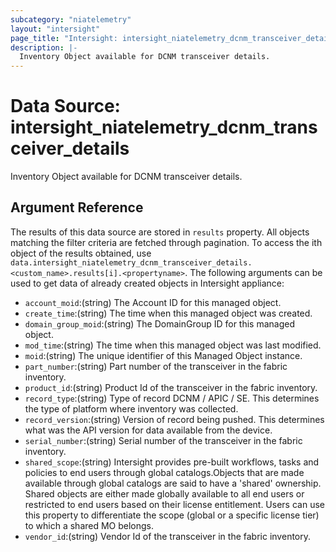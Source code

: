 ```yaml
---
subcategory: "niatelemetry"
layout: "intersight"
page_title: "Intersight: intersight_niatelemetry_dcnm_transceiver_details"
description: |-
  Inventory Object available for DCNM transceiver details.
---
```


# Data Source: intersight_niatelemetry_dcnm_transceiver_details
Inventory Object available for DCNM transceiver details.
## Argument Reference
The results of this data source are stored in `results` property.
All objects matching the filter criteria are fetched through pagination.
To access the ith object of the results obtained, use `data.intersight_niatelemetry_dcnm_transceiver_details.<custom_name>.results[i].<propertyname>`.
The following arguments can be used to get data of already created objects in Intersight appliance:
* `account_moid`:(string) The Account ID for this managed object. 
* `create_time`:(string) The time when this managed object was created. 
* `domain_group_moid`:(string) The DomainGroup ID for this managed object. 
* `mod_time`:(string) The time when this managed object was last modified. 
* `moid`:(string) The unique identifier of this Managed Object instance. 
* `part_number`:(string) Part number of the transceiver in the fabric inventory. 
* `product_id`:(string) Product Id of the transceiver in the fabric inventory. 
* `record_type`:(string) Type of record DCNM / APIC / SE. This determines the type of platform where inventory was collected. 
* `record_version`:(string) Version of record being pushed. This determines what was the API version for data available from the device. 
* `serial_number`:(string) Serial number of the transceiver in the fabric inventory. 
* `shared_scope`:(string) Intersight provides pre-built workflows, tasks and policies to end users through global catalogs.Objects that are made available through global catalogs are said to have a 'shared' ownership. Shared objects are either made globally available to all end users or restricted to end users based on their license entitlement. Users can use this property to differentiate the scope (global or a specific license tier) to which a shared MO belongs. 
* `vendor_id`:(string) Vendor Id of the transceiver in the fabric inventory. 
 